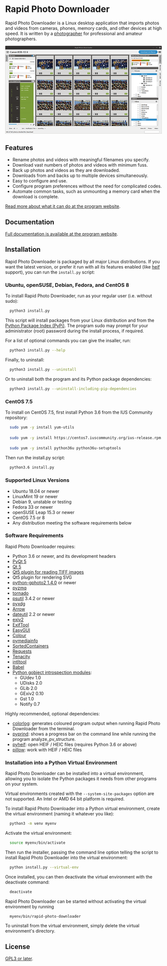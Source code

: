 
# Rapid Photo Downloader

Rapid Photo Downloader is a Linux desktop application that imports photos and videos from cameras, phones, memory cards, and other devices at high speed.
It is written by a [photographer](https://damonlynch.net) for professional and amateur photographers.

![Main window screenshot](.github/mainwindow.png)

## Features

 - Rename photos and videos with meaningful filenames you specify.
 - Download vast numbers of photos and videos with minimum fuss.
 - Back up photos and videos as they are downloaded.
 - Downloads from and backs up to multiple devices simultaneously.
 - Easy to configure and use.
 - Configure program preferences without the need for complicated codes.
 - Automate common tasks, such as unmounting a memory card when the download is complete.

[Read more about what it can do at the program website](https://damonlynch.net/rapid/features.html).

  
## Documentation

[Full documentation is available at the program website](https://damonlynch.net/rapid/documentation/).

  
## Installation

Rapid Photo Downloader is packaged by all major Linux distributions. 
If you want the latest version, or prefer it run with all its features enabled 
(like [heif](https://en.wikipedia.org/wiki/High_Efficiency_Image_File_Format) support), 
you can run the `install.py` script:

### Ubuntu, openSUSE, Debian, Fedora, and CentOS 8

To install Rapid Photo Downloader, run as your regular user (i.e. without sudo):

```bash
  python3 install.py
```

This script will install packages from your Linux distribution and from the [Python Package Index (PyPi)](https://pypi.org/).
The program sudo may prompt for your administrator (root) password during the install process, if required.

For a list of optional commands you can give the insaller, run:

```bash
  python3 install.py --help
```

Finally, to uninstall:

```bash
  python3 install.py --uninstall
```

Or to uninstall both the program and its Python package dependencies:

```bash
  python3 install.py --uninstall-including-pip-dependencies
```

### CentOS 7.5

To install on CentOS 7.5, first install Python 3.6 from the IUS Community repository:

```bash
  sudo yum -y install yum-utils

  sudo yum -y install https://centos7.iuscommunity.org/ius-release.rpm

  sudo yum -y install python36u python36u-setuptools
```

Then run the install.py script:
```bash
  python3.6 install.py
```

### Supported Linux Versions

 - Ubuntu 18.04 or newer
 - LinuxMint 19 or newer
 - Debian 9, unstable or testing
 - Fedora 33 or newer
 - openSUSE Leap 15.3 or newer
 - CentOS 7.5 or 8
 - Any distribution meeting the software requirements below

### Software Requirements

Rapid Photo Downloader requires:

 - Python 3.6 or newer, and its development headers
 - [PyQt 5](https://riverbankcomputing.com/software/pyqt/intro)
 - [Qt 5](https://www.qt.io/)
 - [Qt5 plugin for reading TIFF images](http://doc.qt.io/qt-5/qtimageformats-index.html)
 - Qt5 plugin for rendering SVG   
 - [python-gphoto2 1.4.0](https://github.com/jim-easterbrook/python-gphoto2) or newer
 - [pyzmq](https://github.com/zeromq/pyzmq)
 - [tornado](http://www.tornadoweb.org/)
 - [psutil](https://github.com/giampaolo/psutil) 3.4.2 or newer
 - [pyxdg](https://www.freedesktop.org/wiki/Software/pyxdg/)
 - [Arrow](https://github.com/crsmithdev/arrow)
 - [dateutil](https://labix.org/python-dateutil) 2.2 or newer
 - [exiv2](http://www.exiv2.org/)
 - [ExifTool](http://www.sno.phy.queensu.ca/~phil/exiftool/)
 - [EasyGUI](https://github.com/robertlugg/easygui)  
 - [Colour](https://github.com/vaab/colour)
 - [pymediainfo](https://github.com/sbraz/pymediainfo)
 - [SortedContainers](http://www.grantjenks.com/docs/sortedcontainers/)
 - [Requests](http://docs.python-requests.org/)
 - [Tenacity](https://github.com/jd/tenacity)
 - [intltool](https://freedesktop.org/wiki/Software/intltool/)
 - [Babel](http://babel.pocoo.org/en/latest/)
 - [Python gobject introspection modules](https://wiki.gnome.org/action/show/Projects/PyGObject):
    - GUdev 1.0
    - UDisks 2.0
    - GLib 2.0
    - GExiv2 0.10
    - Gst 1.0
    - Notify 0.7
        
Highly recommended, optional dependencies:
 - [colorlog](https://github.com/borntyping/python-colorlog): generates coloured program output when running Rapid Photo Downloader from the terminal.
 - [pyprind](https://github.com/rasbt/pyprind): shows a progress bar on the command line while running the program analyze_pv_structure.
 - [pyheif](https://github.com/david-poirier-csn/pyheif): open HEIF / HEIC files (requires Python 3.6 or above)
 - [pillow](https://github.com/python-pillow/Pillow): work with HEIF / HEIC files


### Installation into a Python Virtual Environment

Rapid Photo Downloader can be installed into a virtual environment,
allowing you to isolate the Python packages it needs from other programs
on your system.

Virtual environments created with the `--system-site-packages` option are
not supported. An Intel or AMD 64 bit platform is required.

To install Rapid Photo Downloader into a Python virtual environment,
create the virtual environment (naming it whatever you like):

```bash
  python3 -m venv myenv
```

Activate the virtual environment:

```bash
  source myenv/bin/activate
```

Then run the installer, passing the command line option telling the
script to install Rapid Photo Downloader into the virtual environment:

```bash
  python install.py --virtual-env
```

Once installed, you can then deactivate the virtual
environment with the deactivate command:

```bash
  deactivate
```

Rapid Photo Downloader can be started without activating the virtual
environment by running

```bash
  myenv/bin/rapid-photo-downloader
```

To uninstall from the virtual environment, simply delete the virtual
environment\'s directory.




## License

[GPL3 or later](https://choosealicense.com/licenses/gpl-3.0/).

  